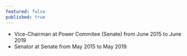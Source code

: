 ```yaml
---
featured: false
published: true
---
```

* Vice-Chairman at Power Commitee (Senate) from June 2015 to June 2019
* Senator at Senate from May 2015 to May 2019

